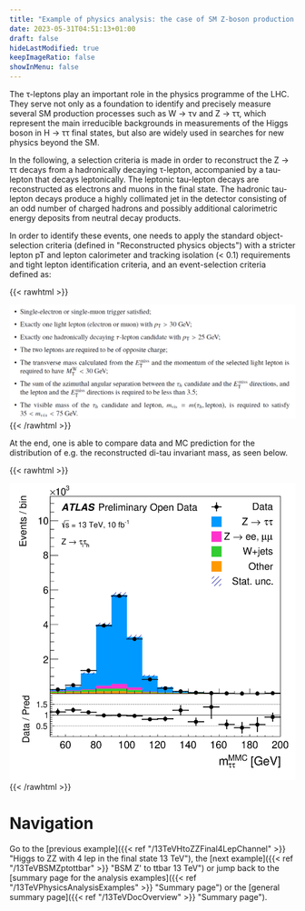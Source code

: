 ```yaml
---
title: "Example of physics analysis: the case of SM Z-boson production in the two-tau-lepton final state"
date: 2023-05-31T04:51:13+01:00
draft: false
hideLastModified: true
keepImageRatio: false
showInMenu: false
---
```


The τ-leptons play an important role in the physics programme of the LHC. They serve not only as a foundation to identify and precisely measure several SM production processes such as W → τν and Z → ττ, which represent the main irreducible backgrounds in measurements of the Higgs boson in H → ττ final states, but also are widely used in searches for new physics beyond the SM.

In the following, a selection criteria is made in order to reconstruct the Z → ττ decays from a hadronically decaying τ-lepton, accompanied by a tau-lepton that decays leptonically. The leptonic tau-lepton decays are reconstructed as electrons and muons in the final state. The hadronic tau-lepton decays produce a highly collimated jet in the detector consisting of an odd number of charged hadrons and possibly additional calorimetric energy deposits from neutral decay products.

In order to identify these events, one needs to apply the standard object-selection criteria (defined in "Reconstructed physics objects") with a stricter lepton pT and lepton calorimeter and tracking isolation (< 0.1) requirements and tight lepton identification criteria, and an event-selection criteria defined as:

{{< rawhtml >}}
<CENTER>
<img src="images/TT1.png" width="800" />
</CENTER>
{{< /rawhtml >}}

At the end, one is able to compare data and MC prediction for the distribution of e.g. the reconstructed di-tau invariant mass, as seen below.

{{< rawhtml >}}
<CENTER>
<img src="images/fig_10h.png" width="600" />
</CENTER>
{{< /rawhtml >}}

# Navigation
Go to the [previous example]({{< ref "/13TeVHtoZZFinal4LepChannel" >}} "Higgs to ZZ with 4 lep in the final state 13 TeV"), the [next example]({{< ref "/13TeVBSMZptottbar" >}} "BSM Z' to ttbar 13 TeV") or jump back to the [summary page for the analysis examples]({{< ref "/13TeVPhysicsAnalysisExamples" >}} "Summary page") or the [general summary page]({{< ref "/13TeVDocOverview" >}} "Summary page").